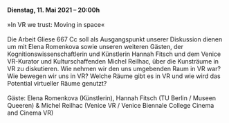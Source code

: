 **Dienstag, 11. Mai 2021 – 20:00h**
<br><br>
»In VR we trust: Moving in space«
<br><br>
Die Arbeit Gliese 667 Cc soll als Ausgangspunkt unserer Diskussion dienen um mit Elena Romenkova sowie unseren weiteren Gästen, der Kognitionswissenschaftlerin und Künstlerin Hannah Fitsch und dem Venice VR-Kurator und Kulturschaffenden Michel Reilhac, über die Kunsträume in VR zu diskutieren. Wie nehmen wir den uns umgebenden Raum in VR war? Wie bewegen wir uns in VR? Welche Räume gibt es in VR und wie wird das Potential virtueller Räume genutzt?
<br><br>
Gäste: Elena Romenkova (Künstlerin), Hannah Fitsch (TU Berlin / Museen Queeren) & Michel Reilhac (Venice VR / Venice Biennale College Cinema and Cinema VR)